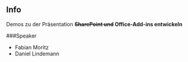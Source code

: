Info
----
Demos zu der Präsentation **~~SharePoint und~~ Office-Add-ins entwickeln**

###Speaker
- Fabian Moritz
- Daniel Lindemann

